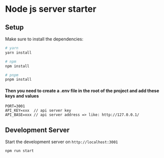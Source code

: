 # Node js server starter

## Setup

Make sure to install the dependencies:

```bash
# yarn
yarn install

# npm
npm install

# pnpm
pnpm install
```


#### Then you need to create a .env file in the root of the project and add these keys and values

```
PORT=3001 
API_KEY=xxx  // api server key
API_BASE=xxx // api server address => like: http://127.0.0.1/
```


## Development Server

Start the development server on `http://localhost:3001`

```bash
npm run start
```

